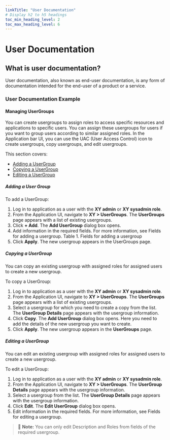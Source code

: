 ```yaml
---
linkTitle: "User Documentation"
# Display h2 to h5 headings
toc_min_heading_level: 2
toc_max_heading_level: 6
---
```

# User Documentation

## What is user documentation?

User documentation, also known as end-user documentation, is any form of documentation intended for the end-user of a product or a service.

### User Documentation Example

#### Managing UserGroups

You can create usergroups to assign roles to access specific resources and applications to specific
users. You can assign these usergroups for users if you want to group users according to similar
assigned roles. In the Application bar UI, you can use the UAC (User Access Control) icon to create usergroups, copy usergroups, and edit usergroups.

This section covers:
* [Adding a UserGroup](#adding-a-user-group)
* [Copying a UserGroup](#copying-a-usergroup)
* [Editing a UserGroup](#editing-a-usergroup)

##### Adding a User Group 

To add a UserGroup:
1. Log in to application as a user with the **XY admin** or **XY sysadmin role**.
2. From the Application UI, navigate to **XY > UserGroups**.
The **UserGroups** page appears with a list of existing usergroups.
3. Click **+ Add**.
The **Add UserGroup** dialog box opens.
4. Add information in the required fields. For more information, see Fields for adding a usergroup.
Table 1. Fields for adding a usergroup
5. Click **Apply**.
The new usergroup appears in the UserGroups page.


##### Copying a UserGroup

You can copy an existing usergroup with assigned roles for assigned users to create a new usergroup.

To copy a UserGroup:
1. Log in to application as a user with the **XY admin** or **XY sysadmin role**.
2. From the Application UI, navigate to **XY > UserGroups**.
The **UserGroups** page appears with a list of existing usergroups.
3. Select a usergroup for which you need to create a copy from the list.
The **UserGroup Details** page appears with the usergroup information.
4. Click **Copy**.
The **Add UserGroup** dialog box opens.
Here you need to add the details of the new usergroup you want to create.
5. Click **Apply**.
The new usergroup appears in the **UserGroups** page.


##### Editing a UserGroup

You can edit an existing usergroup with assigned roles for assigned users to create a new usergroup.

To edit a UserGroup:
1. Log in to application as a user with the **XY admin** or **XY sysadmin role**.
2. From the Application UI, navigate to **XY > UserGroups**.
The **UserGroup Details** page appears with the usergroup information.
3. Select a usergroup from the list.
The **UserGroup Details** page appears with the usergroup information.
4. Click **Edit**.
The **Edit UserGroup** dialog box opens.
5. Edit information in the required fields. For more information, see Fields for editing a usergroup.
> :memo: **Note:** You can only edit Description and Roles from fields of the required usergroup.
